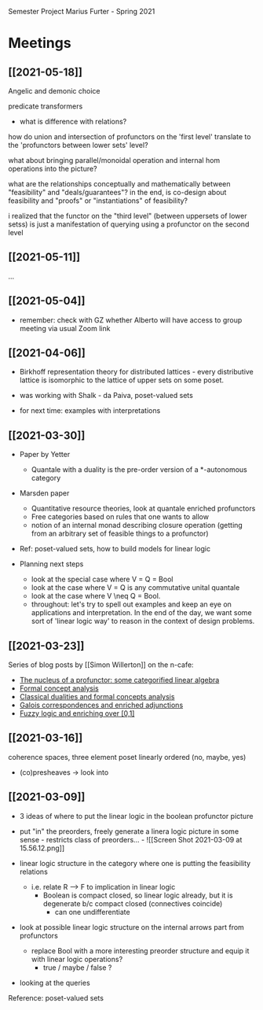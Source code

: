 Semester Project Marius Furter - Spring 2021


# Meetings


## [[2021-05-18]]

Angelic and demonic choice

predicate transformers
  - what is difference with relations?

how do union and intersection of profunctors on the 'first level' translate to the 'profunctors between lower sets' level?

what about bringing parallel/monoidal operation and internal hom operations into the picture?

what are the relationships conceptually and mathematically between "feasibility" and "deals/guarantees"? in the end, is co-design about feasibility and "proofs" or "instantiations" of feasibility?

i realized that the functor on the "third level" (between uppersets of lower setss) is just a manifestation of querying using a profunctor on the second level

## [[2021-05-11]]

...

## [[2021-05-04]]

- remember: check with GZ whether Alberto will have access to group meeting via usual Zoom link

## [[2021-04-06]]

- Birkhoff representation theory for distributed lattices - every distributive lattice is isomorphic to the lattice of upper sets on some poset.

- was working with Shalk - da Paiva, poset-valued sets

- for next time: examples with interpretations

## [[2021-03-30]]

- Paper by Yetter
  - Quantale with a duality is the pre-order version of a *-autonomous category

- Marsden paper
  - Quantitative resource theories, look at quantale enriched profunctors
  - Free categories based on rules that one wants to allow
  - notion of an internal monad describing closure operation (getting from an arbitrary set of feasible things to a profunctor)

- Ref: poset-valued sets, how to build models for linear logic

- Planning next steps
  - look at the special case where V = Q = Bool
  - look at the case where V = Q is any commutative unital quantale
  - look at the case where V \neq Q = Bool.
  - throughout: let's try to spell out examples and keep an eye on applications and interpretation. In the end of the day, we want some sort of 'linear logic way' to reason in the context of design problems.

## [[2021-03-23]]

Series of blog posts by [[Simon Willerton]] on the n-cafe:
- [The nucleus of a profunctor: some categorified linear algebra](https://golem.ph.utexas.edu/category/2013/08/the_nucleus_of_a_profunctor_so.html)
- [Formal concept analysis](  https://golem.ph.utexas.edu/category/2013/09/formal_concept_analysis.html)
- [Classical dualities and formal concepts analysis](https://golem.ph.utexas.edu/category/2013/09/classical_dualities_and_formal.html)
- [Galois correspondences and enriched adjunctions](https://golem.ph.utexas.edu/category/2014/02/galois_correspondences_and_enr.html)
- [Fuzzy logic and enriching over [0,1]](https://golem.ph.utexas.edu/category/2014/03/fuzzy_logic_and_enriching_over.html)  


## [[2021-03-16]]

 coherence spaces, three element poset linearly ordered (no, maybe,  yes)

  - (co)presheaves -> look into

## [[2021-03-09]]
  - 3 ideas of where to put the linear logic in the boolean profunctor picture
   -  put "in" the preorders, freely generate a linera logic picture in some sense
     - restricts class of preorders...
     - ![[Screen Shot 2021-03-09 at 15.56.12.png]]
   - linear logic structure in the category where one is putting the feasibility relations
     - i.e. relate R --> F to implication in linear logic
       - Boolean is compact closed, so linear logic already, but it is degenerate b/c compact closed (connectives coincide)
         - can one undifferentiate

   - look at possible linear logic structure on the internal arrows part from profunctors
     - replace Bool with a more interesting preorder structure and equip it with linear logic operations?
       - true / maybe / false ?
   - looking at the queries


 Reference: poset-valued sets
